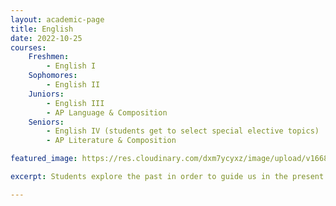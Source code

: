 ```yaml
---
layout: academic-page
title: English
date: 2022-10-25
courses:
    Freshmen: 
        - English I
    Sophomores:
        - English II
    Juniors:
        - English III
        - AP Language & Composition
    Seniors:
        - English IV (students get to select special elective topics)
        - AP Literature & Composition

featured_image: https://res.cloudinary.com/dxm7ycyxz/image/upload/v1668016848/2022/03/english-image_ms8w8a.jpg

excerpt: Students explore the past in order to guide us in the present by studying our rich history.

---
```


